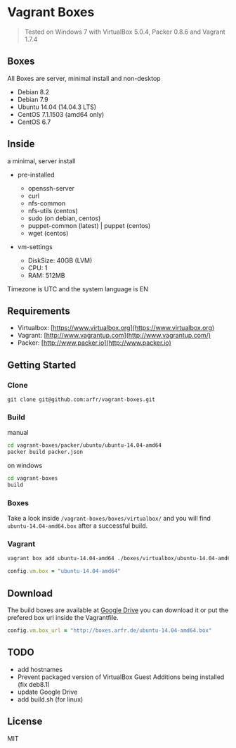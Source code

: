 # Vagrant Boxes

> Tested on Windows 7 with VirtualBox 5.0.4, Packer 0.8.6 and Vagrant 1.7.4

## Boxes

All Boxes are server, minimal install and non-desktop

 - Debian 8.2
 - Debian 7.9
 - Ubuntu 14.04 (14.04.3 LTS)
 - CentOS 7.1.1503 (amd64 only)
 - CentOS 6.7

## Inside

a minimal, server install

 - pre-installed
   - openssh-server
   - curl
   - nfs-common
   - nfs-utils (centos)
   - sudo (on debian, centos)
   - puppet-common (latest) | puppet (centos)
   - wget (centos)

 - vm-settings
   - DiskSize: 40GB (LVM)
   - CPU: 1
   - RAM: 512MB

Timezone is UTC and the system language is EN

## Requirements

 - Virtualbox: [https://www.virtualbox.org](https://www.virtualbox.org)
 - Vagrant: [http://www.vagrantup.com](http://www.vagrantup.com/)
 - Packer: [http://www.packer.io](http://www.packer.io)

## Getting Started

### Clone

````
git clone git@github.com:arfr/vagrant-boxes.git
````

### Build

manual
```sh
cd vagrant-boxes/packer/ubuntu/ubuntu-14.04-amd64
packer build packer.json
```
on windows
```sh
cd vagrant-boxes
build
```

### Boxes

Take a look inside `/vagrant-boxes/boxes/virtualbox/` and you will find `ubuntu-14.04-amd64.box` after a successful build.

### Vagrant

```sh
vagrant box add ubuntu-14.04-amd64 ./boxes/virtualbox/ubuntu-14.04-amd64.box
```

```ruby
config.vm.box = "ubuntu-14.04-amd64"
```

## Download

The build boxes are available at [Google Drive](https://googledrive.com/host/0B6dgb1NG97heZDBnRzlVWWRKOE0) you can download it or put the prefered box url inside the Vagrantfile.

```ruby
config.vm.box_url = "http://boxes.arfr.de/ubuntu-14.04-amd64.box"
```

## TODO
- add hostnames
- Prevent packaged version of VirtualBox Guest Additions being installed (fix deb8.1)
- update Google Drive
- add build.sh (for linux)

## License

MIT
